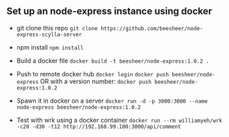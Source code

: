## Set up an node-express instance using docker
- git clone this repo
```git clone https://github.com/beesheer/node-express-scylla-server```

- npm install
```npm install```

- Build a docker file
```docker build -t beesheer/node-express:1.0.2 .```

- Push to remote docker hub
```docker login```
```docker push beesheer/node-express```
OR with a version number: 
```docker push beesheer/node-express:1.0.2```

- Spawn it in docker on a server
```docker run -d -p 3000:3000 --name node-express beesheer/node-express:1.0.2```

- Test with wrk using a docker container
```docker run --rm williamyeh/wrk -c20 -d30 -t12 http://192.168.99.100:3000/api/comment```
